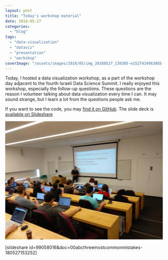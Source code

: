 ```yaml
---
layout: post
title: "Today's workshop material"
date: 2018-05-27
categories: 
  - "blog"
tags: 
  - "data-visualization"
  - "dataviz"
  - "presentation"
  - "workshop"
coverImage: "/assets/images/2018/05/img_20180527_130305-e1527434963885.jpg"
---
```


Today, I hosted a data visualization workshop, as a part of the workshop day adjacent to the fourth Israeli Data Science Summit. I really enjoyed this workshop, especially the follow-up questions. These questions are  the reason I volunteer talking about data visualization every time I can. It may sound strange, but I learn a lot from the questions people ask me.

If you want to see the code, you may [find it on GitHub](https://github.com/bgbg/datascience_dataviz_workshop). The slide deck is [available on Slideshare](https://www.slideshare.net/borisgorelik/three-most-common-mistakes-in-data-visualization)

![Me in front of an audience](/assets/images/2018/05/img_20180527_130305-e1527434963885.jpg)

 

\[slideshare id=99058016&doc=00abcthreemostcommonmistakes-180527153252\]
